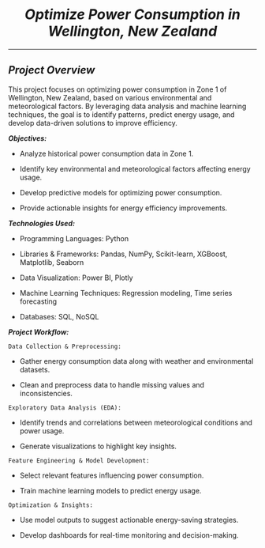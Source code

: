 # <center>***Optimize Power Consumption in Wellington, New Zealand***
***
## ***Project Overview***

This project focuses on optimizing power consumption in Zone 1 of Wellington, New Zealand, based on various environmental and meteorological factors. By leveraging data analysis and machine learning techniques, the goal is to identify patterns, predict energy usage, and develop data-driven solutions to improve efficiency.

***Objectives:***

- Analyze historical power consumption data in Zone 1.

- Identify key environmental and meteorological factors affecting energy usage.

- Develop predictive models for optimizing power consumption.

- Provide actionable insights for energy efficiency improvements.

***Technologies Used:***

- Programming Languages: Python

- Libraries & Frameworks: Pandas, NumPy, Scikit-learn, XGBoost, Matplotlib, Seaborn

- Data Visualization: Power BI, Plotly

- Machine Learning Techniques: Regression modeling, Time series forecasting

- Databases: SQL, NoSQL

***Project Workflow:***

`Data Collection & Preprocessing:`

- Gather energy consumption data along with weather and environmental datasets.

- Clean and preprocess data to handle missing values and inconsistencies.

`Exploratory Data Analysis (EDA):`

- Identify trends and correlations between meteorological conditions and power usage.

- Generate visualizations to highlight key insights.

`Feature Engineering & Model Development:`

- Select relevant features influencing power consumption.

- Train machine learning models to predict energy usage.

`Optimization & Insights:`

- Use model outputs to suggest actionable energy-saving strategies.

- Develop dashboards for real-time monitoring and decision-making.